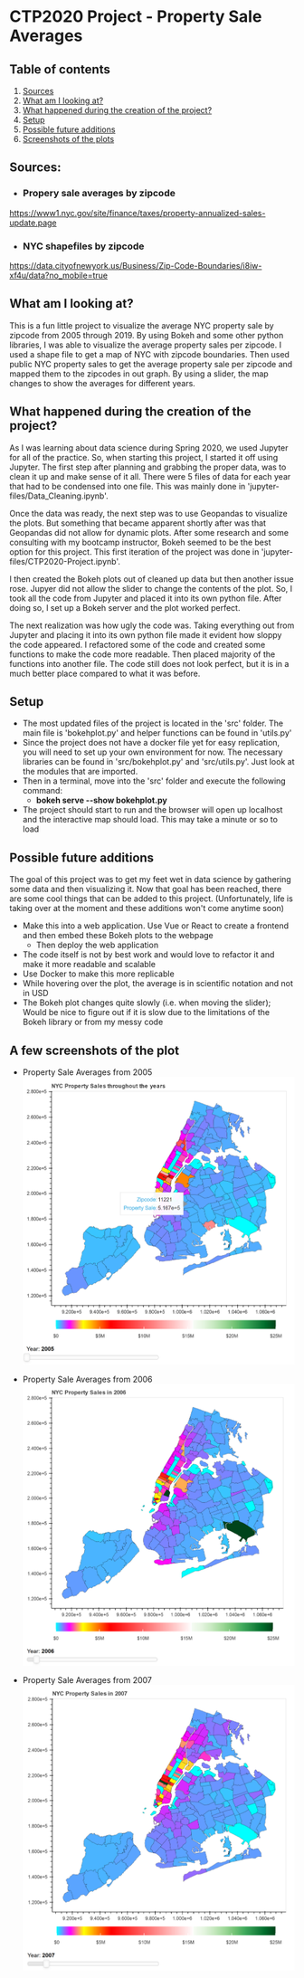 # CTP2020 Project - Property Sale Averages

## Table of contents
1. [Sources](#sources)
2. [What am I looking at?](#description)
3. [What happened during the creation of the project?](#outline)
4. [Setup](#setup)
5. [Possible future additions](#future)
6. [Screenshots of the plots](#screenshots)

## Sources: <a name="sources"></a>
- ### Propery sale averages by zipcode
https://www1.nyc.gov/site/finance/taxes/property-annualized-sales-update.page
- ### NYC shapefiles by zipcode
https://data.cityofnewyork.us/Business/Zip-Code-Boundaries/i8iw-xf4u/data?no_mobile=true

## What am I looking at? <a name="description"></a>
This is a fun little project to visualize the average NYC property sale by zipcode from 2005 through 2019. By using Bokeh and some other python libraries, I was able to visualize the average property sales per zipcode. I used a shape file to get a map of NYC with zipcode boundaries. Then used public NYC property sales to get the average property sale per zipcode and mapped them to the zipcodes in out graph. By using a slider, the map changes to show the averages for different years.    

## What happened during the creation of the project? <a name="outline"></a>
As I was learning about data science during Spring 2020, we used Jupyter for all of the practice. So, when starting this project, I started it off using Jupyter. The first step after planning and grabbing the proper data, was to clean it up and make sense of it all. There were 5 files of data for each year that had to be condensed into one file. This was mainly done in 'jupyter-files/Data_Cleaning.ipynb'.

Once the data was ready, the next step was to use Geopandas to visualize the plots. But something that became apparent shortly after was that Geopandas did not allow for dynamic plots. After some research and some consulting with my bootcamp instructor, Bokeh seemed to be the best option for this project. This first iteration of the project was done in 'jupyter-files/CTP2020-Project.ipynb'. 

I then created the Bokeh plots out of cleaned up data but then another issue rose. Jupyer did not allow the slider to change the contents of the plot. So, I took all the code from Jupyter and placed it into its own python file. After doing so, I set up a Bokeh server and the plot worked perfect.

The next realization was how ugly the code was. Taking everything out from Jupyter and placing it into its own python file made it evident how sloppy the code appeared. I refactored some of the code and created some functions to make the code more readable. Then placed majority of the functions into another file. The code still does not look perfect, but it is in a much better place compared to what it was before.

## Setup <a name="setup"></a>
- The most updated files of the project is located in the 'src' folder. The main file is 'bokehplot.py' and helper functions can be found in 'utils.py' 
- Since the project does not have a docker file yet for easy replication, you will need to set up your own environment for now. The necessary libraries can be found in 'src/bokehplot.py' and 'src/utils.py'. Just look at the modules that are imported.
- Then in a terminal, move into the 'src' folder and execute the following command:
    - **bokeh serve --show bokehplot.py**
- The project should start to run and the browser will open up localhost and the interactive map should load. This may take a minute or so to load

## Possible future additions <a name="future"></a>
The goal of this project was to get my feet wet in data science by gathering some data and then visualizing it. Now that goal has been reached, there are some cool things that can be added to this project. (Unfortunately, life is taking over at the moment and these additions won't come anytime soon) 
- Make this into a web application. Use Vue or React to create a frontend and then embed these Bokeh plots to the webpage
    - Then deploy the web application
- The code itself is not by best work and would love to refactor it and make it more readable and scalable
- Use Docker to make this more replicable
- While hovering over the plot, the average is in scientific notation and not in USD
- The Bokeh plot changes quite slowly (i.e. when moving the slider); Would be nice to figure out if it is slow due to the limitations of the Bokeh library or from my messy code

## A few screenshots of the plot <a name="screenshots"></a>

- Property Sale Averages from 2005
![2005](./screenshots/2005.PNG)

- Property Sale Averages from 2006
![2006](./screenshots/2006.PNG) 

- Property Sale Averages from 2007
![2007](./screenshots/2007.PNG) 